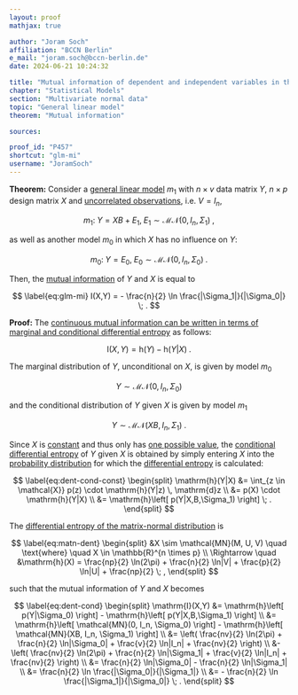 ```yaml
---
layout: proof
mathjax: true

author: "Joram Soch"
affiliation: "BCCN Berlin"
e_mail: "joram.soch@bccn-berlin.de"
date: 2024-06-21 10:24:32

title: "Mutual information of dependent and independent variables in the general linear model"
chapter: "Statistical Models"
section: "Multivariate normal data"
topic: "General linear model"
theorem: "Mutual information"

sources:

proof_id: "P457"
shortcut: "glm-mi"
username: "JoramSoch"
---
```



**Theorem:** Consider a [general linear model](/D/glm) $m_1$ with $n \times v$ data matrix $Y$, $n \times p$ design matrix $X$ and [uncorrelated observations](/D/glm), i.e. $V = I_n$,

$$ \label{eq:m1}
m_1: \; Y = X B + E_1, \; E_1 \sim \mathcal{MN}(0, I_n, \Sigma_1) \; ,
$$

as well as another model $m_0$ in which $X$ has no influence on $Y$:

$$ \label{eq:m0}
m_0: \; Y = E_0, \; E_0 \sim \mathcal{MN}(0, I_n, \Sigma_0) \; .
$$

Then, the [mutual information](/D/mi) of $Y$ and $X$ is equal to

$$ \label{eq:glm-mi}
I(X,Y) = - \frac{n}{2} \ln \frac{|\Sigma_1|}{|\Sigma_0|} \; .
$$


**Proof:** The [continuous mutual information can be written in terms of marginal and conditional differential entropy](/P/cmi-mcde) as follows:

$$ \label{eq:cmi-mcde}
\mathrm{I}(X,Y) = \mathrm{h}(Y) - \mathrm{h}(Y|X) \; .
$$

The marginal distribution of $Y$, unconditional on $X$, is given by model $m_0$

$$ \label{eq:m0-dist}
Y \sim \mathcal{MN}(0, I_n, \Sigma_0)
$$

and the conditional distribution of $Y$ given $X$ is given by model $m_1$

$$ \label{eq:m1-dist}
Y \sim \mathcal{MN}(XB, I_n, \Sigma_1) \; .
$$

Since $X$ is [constant](/D/const) and thus only has [one possible value](/D/samp-spc), the [conditional differential entropy](/D/dent-cond) of $Y$ given $X$ is obtained by simply entering $X$ into the [probability distribution](/D/dist) for which the [differential entropy](/D/dent-cond) is calculated:

$$ \label{eq:dent-cond-const}
\begin{split}
\mathrm{h}(Y|X)
&= \int_{z \in \mathcal{X}} p(z) \cdot \mathrm{h}(Y|z) \, \mathrm{d}z \\
&= p(X) \cdot \mathrm{h}(Y|X) \\
&= \mathrm{h}\left[ p(Y|X,B,\Sigma_1) \right] \; .
\end{split}
$$

The [differential entropy of the matrix-normal distribution](/P/matn-dent) is

$$ \label{eq:matn-dent}
\begin{split}
&X \sim \mathcal{MN}(M, U, V) \quad \text{where} \quad X \in \mathbb{R}^{n \times p} \\
\Rightarrow \quad 
&\mathrm{h}(X) = \frac{np}{2} \ln(2\pi) + \frac{n}{2} \ln|V| + \frac{p}{2} \ln|U| + \frac{np}{2} \; ,
\end{split}
$$

such that the mutual information of $Y$ and $X$ becomes

$$ \label{eq:dent-cond}
\begin{split}
\mathrm{I}(X,Y)
&= \mathrm{h}\left[ p(Y|\Sigma_0) \right] - \mathrm{h}\left[ p(Y|X,B,\Sigma_1) \right] \\
&= \mathrm{h}\left[ \mathcal{MN}(0, I_n, \Sigma_0) \right] - \mathrm{h}\left[ \mathcal{MN}(XB, I_n, \Sigma_1) \right] \\
&= \left( \frac{nv}{2} \ln(2\pi) + \frac{n}{2} \ln|\Sigma_0| + \frac{v}{2} \ln|I_n| + \frac{nv}{2} \right) \\
&- \left( \frac{nv}{2} \ln(2\pi) + \frac{n}{2} \ln|\Sigma_1| + \frac{v}{2} \ln|I_n| + \frac{nv}{2} \right) \\
&= \frac{n}{2} \ln|\Sigma_0| - \frac{n}{2} \ln|\Sigma_1| \\
&= \frac{n}{2} \ln \frac{|\Sigma_0|}{|\Sigma_1|} \\
&= - \frac{n}{2} \ln \frac{|\Sigma_1|}{|\Sigma_0|} \; .
\end{split}
$$